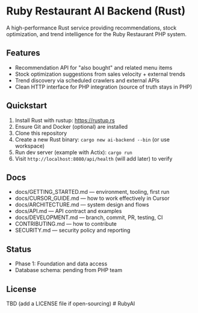 # Ruby Restaurant AI Backend (Rust)

A high-performance Rust service providing recommendations, stock optimization, and trend intelligence for the Ruby Restaurant PHP system.

## Features
- Recommendation API for "also bought" and related menu items
- Stock optimization suggestions from sales velocity + external trends
- Trend discovery via scheduled crawlers and external APIs
- Clean HTTP interface for PHP integration (source of truth stays in PHP)

## Quickstart
1. Install Rust with rustup: https://rustup.rs
2. Ensure Git and Docker (optional) are installed
3. Clone this repository
4. Create a new Rust binary: `cargo new ai-backend --bin` (or use workspace)
5. Run dev server (example with Actix): `cargo run`
6. Visit `http://localhost:8080/api/health` (will add later) to verify

## Docs
- docs/GETTING_STARTED.md — environment, tooling, first run
- docs/CURSOR_GUIDE.md — how to work effectively in Cursor
- docs/ARCHITECTURE.md — system design and flows
- docs/API.md — API contract and examples
- docs/DEVELOPMENT.md — branch, commit, PR, testing, CI
- CONTRIBUTING.md — how to contribute
- SECURITY.md — security policy and reporting

## Status
- Phase 1: Foundation and data access
- Database schema: pending from PHP team

## License
TBD (add a LICENSE file if open-sourcing)
#   R u b y A I  
 